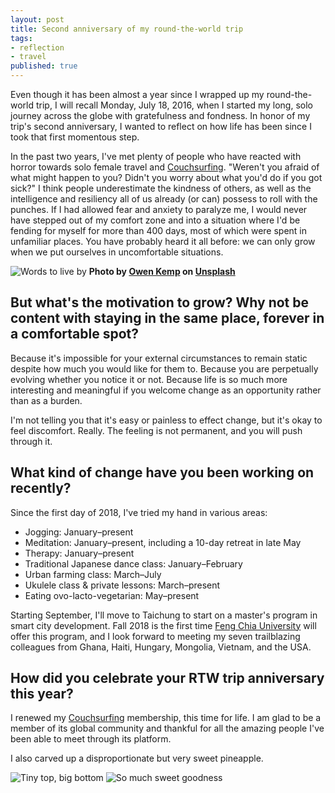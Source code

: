 ```yaml
---
layout: post
title: Second anniversary of my round-the-world trip
tags:
- reflection
- travel
published: true
---
```

Even though it has been almost a year since I wrapped up my round-the-world trip, I will recall Monday, July 18, 2016, when I started my long, solo journey across the globe with gratefulness and fondness. In honor of my trip's second anniversary, I wanted to reflect on how life has been since I took that first momentous step.

<!--more-->

In the past two years, I've met plenty of people who have reacted with horror towards solo female travel and [Couchsurfing][cs]. "Weren't you afraid of what might happen to you? Didn't you worry about what you'd do if you got sick?" I think people underestimate the kindness of others, as well as the intelligence and resiliency all of us already (or can) possess to roll with the punches. If I had allowed fear and anxiety to paralyze me, I would never have stepped out of my comfort zone and into a situation where I'd be fending for myself for more than 400 days, most of which were spent in unfamiliar places. You have probably heard it all before: we can only grow when we put ourselves in uncomfortable situations.

![Words to live by]({{site.baseurl}}/images/2018/07/18/run-from-fear.jpg)
<strong>Photo by [Owen Kemp][unsplash-owen] on [Unsplash][unsplash]</strong>

## But what's the motivation to grow? Why not be content with staying in the same place, forever in a comfortable spot?

Because it's impossible for your external circumstances to remain static despite how much you would like for them to. Because you are perpetually evolving whether you notice it or not. Because life is so much more interesting and meaningful if you welcome change as an opportunity rather than as a burden.

I'm not telling you that it's easy or painless to effect change, but it's okay to feel discomfort. Really. The feeling is not permanent, and you will push through it.

## What kind of change have you been working on recently?

Since the first day of 2018, I've tried my hand in various areas:

* Jogging: January&ndash;present
* Meditation: January&ndash;present, including a 10-day retreat in late May
* Therapy: January&ndash;present
* Traditional Japanese dance class: January&ndash;February
* Urban farming class: March&ndash;July
* Ukulele class &amp; private lessons: March&ndash;present
* Eating ovo-lacto-vegetarian: May&ndash;present

Starting September, I'll move to Taichung to start on a master's program in smart city development. Fall 2018 is the first time [Feng Chia University][fcu] will offer this program, and I look forward to meeting my seven trailblazing colleagues from Ghana, Haiti, Hungary, Mongolia, Vietnam, and the USA.

## How did you celebrate your RTW trip anniversary this year?

I renewed my [Couchsurfing][cs] membership, this time for life. I am glad to be a member of its global community and thankful for all the amazing people I've been able to meet through its platform.

I also carved up a disproportionate but very sweet pineapple.

![Tiny top, big bottom]({{site.baseurl}}/images/2018/07/18/pineapple-intact.jpg)
![So much sweet goodness]({{site.baseurl}}/images/2018/07/18/pineapple-cut.jpg)

[cs]: https://www.couchsurfing.com/
[fcu]: http://en.fcu.edu.tw/
[unsplash]: https://unsplash.com/search/photos/fear?utm_source=unsplash&utm_medium=referral&utm_content=creditCopyText
[unsplash-owen]: https://unsplash.com/photos/4u4lSjknnmo?utm_source=unsplash&utm_medium=referral&utm_content=creditCopyText